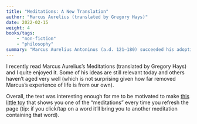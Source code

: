 ```yaml
---
title: "Meditations: A New Translation"
author: "Marcus Aurelius (translated by Gregory Hays)"
date: 2022-02-15
weight: 4
books/tags:
    - "non-fiction"
    - "philosophy"
summary: "Marcus Aurelius Antoninus (a.d. 121–180) succeeded his adoptive father as emperor of Rome in a.d. 161—and in his Meditations he provides insights, wisdom, and practical guidance on everything from living in the world to coping with adversity to interacting with others. It's surprising how much of his advice has aged well but given his position of supreme power and the changing times (eg. slavery is bad), some of his meditations have not aged so well."
---
```

I recently read Marcus Aurelius’s Meditations (translated by Gregory Hays) and I quite enjoyed it. Some of his ideas are still relevant today and others haven’t aged very well (which is not surprising given how far removed Marcus’s experience of life is from our own).

Overall, the text was interesting enough for me to be motivated to make [this little toy](/bin/meditations) that shows you one of the “meditations” every time you refresh the page (tip: if you click/tap on a word it’ll bring you to another meditation containing that word).
